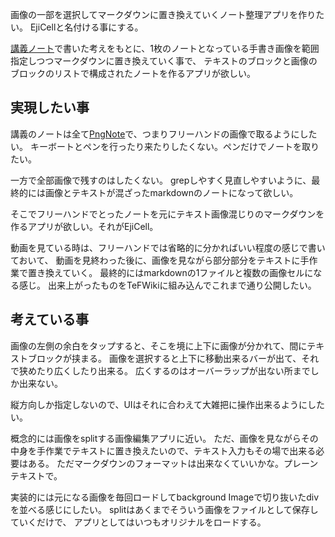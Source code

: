 画像の一部を選択してマークダウンに置き換えていくノート整理アプリを作りたい。
EjiCellと名付ける事にする。

[講義ノート](%E8%AC%9B%E7%BE%A9%E3%83%8E%E3%83%BC%E3%83%88)で書いた考えをもとに、1枚のノートとなっている手書き画像を範囲指定しつつマークダウンに置き換えていく事で、
テキストのブロックと画像のブロックのリストで構成されたノートを作るアプリが欲しい。

## 実現したい事

講義のノートは全て[PngNote](PngNote)で、つまりフリーハンドの画像で取るようにしたい。
キーボートとペンを行ったり来たりしたくない。ペンだけでノートを取りたい。

一方で全部画像で残すのはしたくない。
grepしやすく見直しやすいように、最終的には画像とテキストが混ざったmarkdownのノートになって欲しい。

そこでフリーハンドでとったノートを元にテキスト画像混じりのマークダウンを作るアプリが欲しい。それがEjiCell。

動画を見ている時は、フリーハンドでは省略的に分かればいい程度の感じで書いておいて、
動画を見終わった後に、画像を見ながら部分部分をテキストに手作業で置き換えていく。
最終的にはmarkdownの1ファイルと複数の画像セルになる感じ。
出来上がったものをTeFWikiに組み込んでこれまで通り公開したい。

## 考えている事

画像の左側の余白をタップすると、そこを境に上下に画像が分かれて、間にテキストブロックが挟まる。
画像を選択すると上下に移動出来るバーが出て、それで狭めたり広くしたり出来る。
広くするのはオーバーラップが出ない所までしか出来ない。

縦方向しか指定しないので、UIはそれに合わえて大雑把に操作出来るようにしたい。

概念的には画像をsplitする画像編集アプリに近い。
ただ、画像を見ながらその中身を手作業でテキストに置き換えたいので、テキスト入力もその場で出来る必要はある。
ただマークダウンのフォーマットは出来なくていいかな。プレーンテキストで。

実装的には元になる画像を毎回ロードしてbackground Imageで切り抜いたdivを並べる感じにしたい。
splitはあくまでそういう画像をファイルとして保存していくだけで、
アプリとしてはいつもオリジナルをロードする。
